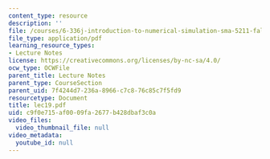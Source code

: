 ```yaml
---
content_type: resource
description: ''
file: /courses/6-336j-introduction-to-numerical-simulation-sma-5211-fall-2003/c9f0e715af0009fa2677b428dbaf3c0a_lec19.pdf
file_type: application/pdf
learning_resource_types:
- Lecture Notes
license: https://creativecommons.org/licenses/by-nc-sa/4.0/
ocw_type: OCWFile
parent_title: Lecture Notes
parent_type: CourseSection
parent_uid: 7f4244d7-236a-8966-c7c8-76c85c7f5fd9
resourcetype: Document
title: lec19.pdf
uid: c9f0e715-af00-09fa-2677-b428dbaf3c0a
video_files:
  video_thumbnail_file: null
video_metadata:
  youtube_id: null
---
```

